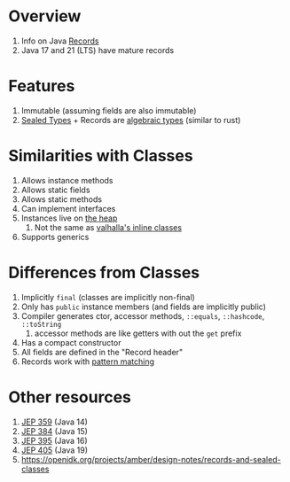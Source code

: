 # Overview
1. Info on Java [Records](https://docs.oracle.com/en/java/javase/14/language/records.html)
1. Java 17 and 21 (LTS) have mature records


# Features
1. Immutable (assuming fields are also immutable)
1. [Sealed Types](https://docs.oracle.com/en/java/javase/17/language/sealed-classes-and-interfaces.html) + Records are [algebraic types](https://en.wikipedia.org/wiki/Algebraic_data_type) (similar to rust)


# Similarities with Classes
1. Allows instance methods
1. Allows static fields
1. Allows static methods
1. Can implement interfaces
1. Instances live on [the heap](https://docs.oracle.com/cd/E13150_01/jrockit_jvm/jrockit/geninfo/diagnos/garbage_collect.html)
    1. Not the same as [valhalla's inline classes](https://cr.openjdk.org/~briangoetz/valhalla/sov/02-object-model.html)
1. Supports generics


# Differences from Classes
1. Implicitly `final` (classes are implicitly non-final)
1. Only has `public` instance members (and fields are implicitly public)
1. Compiler generates ctor, accessor methods, `::equals`, `::hashcode`, `::toString`
    1. accessor methods are like getters with out the `get` prefix
1. Has a compact constructor
1. All fields are defined in the "Record header"
1. Records work with [pattern matching](https://docs.oracle.com/en/java/javase/20/language/record-patterns.html#GUID-7623D3AD-4141-4914-A384-60C65BD0C010)


# Other resources
1. [JEP 359](https://openjdk.org/jeps/359) (Java 14)
1. [JEP 384](https://openjdk.org/jeps/384) (Java 15)
1. [JEP 395](https://openjdk.org/jeps/395) (Java 16)
1. [JEP 405](https://openjdk.org/jeps/405) (Java 19)
1. https://openjdk.org/projects/amber/design-notes/records-and-sealed-classes
